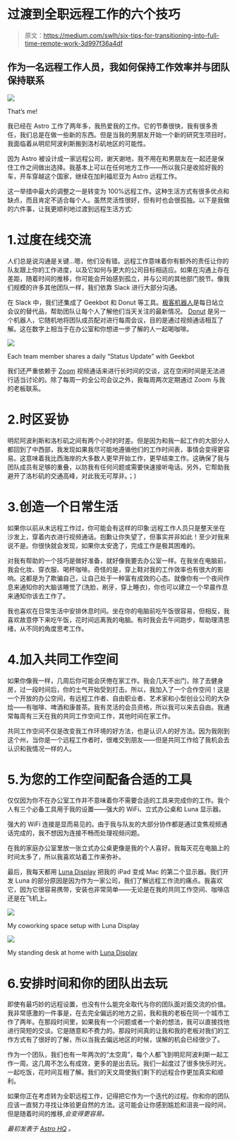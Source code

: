 # 过渡到全职远程工作的六个技巧

> 原文：<https://medium.com/swlh/six-tips-for-transitioning-into-full-time-remote-work-3d997f36a4df>

## 作为一名远程工作人员，我如何保持工作效率并与团队保持联系

![](img/d9417b41de24cfa89fc358ba6a2b0aab.png)

That’s me!

我已经在 Astro 工作了两年多，我热爱我的工作。它的节奏很快，我有很多责任，我们总是在做一些新的东西。但是当我的男朋友开始一个新的研究生项目时，我面临着从明尼阿波利斯搬到洛杉矶地区的可能性。

因为 Astro 被设计成一家远程公司，谢天谢地，我不用在和男朋友在一起还是保住工作之间做出选择。我基本上可以在任何地方工作——所以我只是收拾好我的车，开车穿越这个国家，继续在加利福尼亚为 Astro 远程工作。

这一举措中最大的调整之一是转变为 100%远程工作。这种生活方式有很多优点和缺点，而且肯定不适合每个人。虽然灵活性很好，但有时也会很孤独。以下是我做的六件事，让我更顺利地过渡到远程生活方式:

# 1.过度在线交流

人们总是说沟通是关键…嗯，他们没有错。远程工作意味着你有额外的责任让你的队友跟上你的工作进度，以及它如何与更大的公司目标相适应。如果在沟通上存在差距，随着时间的推移，你可能会开始感到孤立，并与公司的其他部门脱节。像我们规模的许多其他团队一样，我们依靠 Slack 进行大部分沟通。

在 Slack 中，我们还集成了 Geekbot 和 Donut 等工具。[极客机器人](https://geekbot.io/)是每日站立会议的替代品，帮助团队让每个人了解他们当天关注的最新情况。 [Donut](https://www.donut.ai/) 是另一个机器人，它随机地将团队成员配对进行每周会议，目的是通过视频通话相互了解。这在数字上相当于在办公室和你想进一步了解的人一起喝咖啡。

![](img/fb6c55af8ac1525edbf44e9dbf32fbae.png)

Each team member shares a daily “Status Update” with Geekbot

我们还严重依赖于 [Zoom](https://zoom.us/) 视频通话来进行长时间的交谈，这在空闲时间是无法进行适当讨论的。除了每周一的全公司会议之外，我每周两次定期通过 Zoom 与我的老板联系。

# 2.时区妥协

明尼阿波利斯和洛杉矶之间有两个小时的时差。但是因为和我一起工作的大部分人都回到了中西部，我发现如果我尽可能地遵循他们的工作时间表，事情会变得更容易。这意味着我比西海岸的大多数人更早开始工作，更早结束工作。这确保了我与团队成员有足够的重叠，以防我有任何问题或需要快速接听电话。另外，它帮助我避开了洛杉矶的交通高峰，对此我无可厚非。；)

# 3.创造一个日常生活

如果你以前从未远程工作过，你可能会有这样的印象:远程工作人员只是整天坐在沙发上，穿着内衣进行视频通话。抱歉让你失望了，但事实并非如此！至少对我来说不是。你很快就会发现，如果你太安逸了，完成工作是极其困难的。

对我有帮助的一个技巧是做好准备，就好像我要去办公室一样。在我坐在电脑前，我会化妆、穿衣服、喝杯咖啡。奇怪的是，穿上鞋对我的工作效率也有很大的影响。这都是为了欺骗自己，让自己处于一种富有成效的心态。就像你有一个夜间作息来通知你的大脑该睡觉了(洗脸，刷牙，穿上睡衣)，你也可以建立一个早晨作息来通知你该去工作了。

我也喜欢在日常生活中安排休息时间。坐在你的电脑前吃午饭很容易，但相反，我喜欢故意停下来吃午饭，花时间远离我的电脑。有时我会去午间跑步，帮助理清思绪，从不同的角度思考工作。

# 4.加入共同工作空间

如果你像我一样，几周后你可能会厌倦在家工作。我会几天不出门，除了去健身房，过一段时间后，你的士气开始受到打击。所以，我加入了一个合作空间！这是一个开放的办公空间，有远程工作者、自由职业者、艺术家和小型创业公司的大杂烩——有咖啡、啤酒和康普茶。我有灵活的会员资格，所以我可以来去自由。我通常每周有三天在我的共同工作空间工作，其他时间在家工作。

共同工作空间不仅是改变我工作环境的好方法，也是认识人的好方法。因为我刚到这个州，当你是一个远程工作者时，很难交到朋友——但是共同工作给了我机会去认识和我情况一样的人。

# 5.为您的工作空间配备合适的工具

仅仅因为你不在办公室工作并不意味着你不需要合适的工具来完成你的工作。我个人有三个必备工具用于我的设置——强大的 WiFi、立式办公桌和 Luna 显示器。

强大的 WiFi 连接是显而易见的。由于我与队友的大部分协作都是通过变焦视频通话完成的，我不想因为连接不畅而处理视频问题。

在我的家庭办公室里放一张立式办公桌更像是我的个人喜好。我每天花在电脑上的时间太多了，所以我喜欢站着工作来弥补。

最后，我每天都用 [Luna Display](https://lunadisplay.com/?utm_source=Tips%20for%20Remote%20Work&utm_medium=The%20Startup%20Medium&utm_campaign=Tips%20for%20Remote%20Work) 把我的 iPad 变成 Mac 的第二个显示器。我们开发 Luna 的部分原因是因为作为一家公司，我们了解远程工作流的痛点。我喜欢它，因为它很容易携带，安装也非常简单——无论是在我的共同工作空间、咖啡店还是在飞机上。

![](img/6ed07269134a17a04e1bcda20a8054dc.png)

My coworking space setup with Luna Display

![](img/54d057afeb5ebf5546840983088dc63b.png)

My standing desk at home with [Luna Display](https://lunadisplay.com/?utm_source=Tips%20for%20Remote%20Work&utm_medium=The%20Startup%20Medium&utm_campaign=Tips%20for%20Remote%20Work)

# 6.安排时间和你的团队出去玩

即使有最巧妙的远程设置，也没有什么能完全取代与你的团队面对面交流的价值。我非常感激的一件事是，在去完全偏远的地方之前，我和我的老板在同一个城市工作了两年。在那段时间里，如果我有一个问题或者一个新的想法，我可以直接找他进行简短的交谈。它是随意和不费力的。那段时间真的让我和我的老板对我们的工作方式有了很好的了解，所以当我去偏远地区的时候，误解的机会已经很少了。

作为一个团队，我们也有一年两次的“太空周”，每个人都飞到明尼阿波利斯一起工作一周。这几周不怎么有成效，更多的是出去玩。我们一起度过了很多快乐时光，一起吃饭，花时间互相了解。我们的天文周使我们剩下的远程合作更加真实和顺利。

如果你正在考虑转为全职远程工作，记得把它作为一个迭代的过程。你和你的团队应该一直努力寻找让体验更自然的方法。这可能会让你感到尴尬和沮丧一段时间，但是随着时间的推移,*会变得更容易。*

*最初发表于* [*Astro HQ*](https://blog.astro-hq.com/remote-work-tips/) *。*